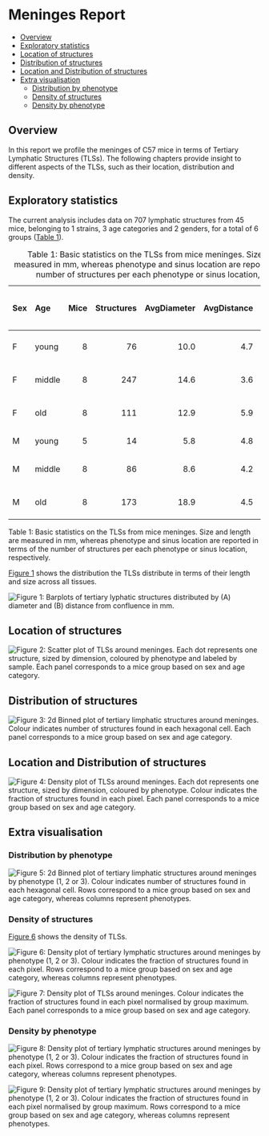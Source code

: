 # Meninges Report

-   [Overview](#overview)
-   [Exploratory statistics](#exploratory-statistics)
-   [Location of structures](#location-of-structures)
-   [Distribution of structures](#distribution-of-structures)
-   [Location and Distribution of
    structures](#location-and-distribution-of-structures)
-   [Extra visualisation](#extra-visualisation)
    -   [Distribution by phenotype](#distribution-by-phenotype)
    -   [Density of structures](#density-of-structures)
    -   [Density by phenotype](#density-by-phenotype)

## Overview

In this report we profile the meninges of C57 mice in terms of Tertiary
Lymphatic Structures (TLSs). The following chapters provide insight to
different aspects of the TLSs, such as their location, distribution and
density.

## Exploratory statistics

The current analysis includes data on 707 lymphatic structures from 45
mice, belonging to 1 strains, 3 age categories and 2 genders, for a
total of 6 groups ([Table 1](#tbl-stats)).

<table>
<caption>Table 1: Basic statistics on the TLSs from mice meninges. Size
and length are measured in mm, whereas phenotype and sinus location are
reported in terms of the number of structures per each phenotype or
sinus location, respectively.</caption>
<colgroup>
<col style="width: 4%" />
<col style="width: 8%" />
<col style="width: 5%" />
<col style="width: 12%" />
<col style="width: 13%" />
<col style="width: 13%" />
<col style="width: 20%" />
<col style="width: 19%" />
</colgroup>
<thead>
<tr class="header">
<th style="text-align: left;">Sex</th>
<th style="text-align: left;">Age</th>
<th style="text-align: right;">Mice</th>
<th style="text-align: right;">Structures</th>
<th style="text-align: right;">AvgDiameter</th>
<th style="text-align: right;">AvgDistance</th>
<th style="text-align: left;">Phenotype (1-2-3)</th>
<th style="text-align: left;">Sinus (0-90-180)</th>
</tr>
</thead>
<tbody>
<tr class="odd">
<td style="text-align: left;">F</td>
<td style="text-align: left;">young</td>
<td style="text-align: right;">8</td>
<td style="text-align: right;">76</td>
<td style="text-align: right;">10.0</td>
<td style="text-align: right;">4.7</td>
<td style="text-align: left;">74-2-0</td>
<td style="text-align: left;">20-32-24</td>
</tr>
<tr class="even">
<td style="text-align: left;">F</td>
<td style="text-align: left;">middle</td>
<td style="text-align: right;">8</td>
<td style="text-align: right;">247</td>
<td style="text-align: right;">14.6</td>
<td style="text-align: right;">3.6</td>
<td style="text-align: left;">214-21-12</td>
<td style="text-align: left;">60-121-66</td>
</tr>
<tr class="odd">
<td style="text-align: left;">F</td>
<td style="text-align: left;">old</td>
<td style="text-align: right;">8</td>
<td style="text-align: right;">111</td>
<td style="text-align: right;">12.9</td>
<td style="text-align: right;">5.9</td>
<td style="text-align: left;">87-18-6</td>
<td style="text-align: left;">13-87-11</td>
</tr>
<tr class="even">
<td style="text-align: left;">M</td>
<td style="text-align: left;">young</td>
<td style="text-align: right;">5</td>
<td style="text-align: right;">14</td>
<td style="text-align: right;">5.8</td>
<td style="text-align: right;">4.8</td>
<td style="text-align: left;">14-0-0</td>
<td style="text-align: left;">7-7-0</td>
</tr>
<tr class="odd">
<td style="text-align: left;">M</td>
<td style="text-align: left;">middle</td>
<td style="text-align: right;">8</td>
<td style="text-align: right;">86</td>
<td style="text-align: right;">8.6</td>
<td style="text-align: right;">4.2</td>
<td style="text-align: left;">78-7-1</td>
<td style="text-align: left;">31-33-22</td>
</tr>
<tr class="even">
<td style="text-align: left;">M</td>
<td style="text-align: left;">old</td>
<td style="text-align: right;">8</td>
<td style="text-align: right;">173</td>
<td style="text-align: right;">18.9</td>
<td style="text-align: right;">4.5</td>
<td style="text-align: left;">136-28-9</td>
<td style="text-align: left;">42-103-28</td>
</tr>
</tbody>
</table>

Table 1: Basic statistics on the TLSs from mice meninges. Size and
length are measured in mm, whereas phenotype and sinus location are
reported in terms of the number of structures per each phenotype or
sinus location, respectively.

[Figure 1](#fig-bar) shows the distribution the TLSs distribute in terms
of their length and size across all tissues.

<img src="results/plots/C57fig-bar-1.png" id="fig-bar"
alt="Figure 1: Barplots of tertiary lyphatic structures distributed by (A) diameter and (B) distance from confluence in mm." />

## Location of structures

<img src="results/plots/C57fig-loc-1.png" id="fig-loc"
alt="Figure 2: Scatter plot of TLSs around meninges. Each dot represents one structure, sized by dimension, coloured by phenotype and labeled by sample. Each panel corresponds to a mice group based on sex and age category." />

## Distribution of structures

<img src="results/plots/C57fig-dist-1.png" id="fig-dist"
alt="Figure 3: 2d Binned plot of tertiary limphatic structures around meninges. Colour indicates number of structures found in each hexagonal cell. Each panel corresponds to a mice group based on sex and age category." />

## Location and Distribution of structures

<img src="results/plots/C57fig-loc-dens-1.png" id="fig-loc-dens"
alt="Figure 4: Density plot of TLSs around meninges. Each dot represents one structure, sized by dimension, coloured by phenotype. Colour indicates the fraction of structures found in each pixel. Each panel corresponds to a mice group based on sex and age category." />

## Extra visualisation

### Distribution by phenotype

<img src="results/plots/C57fig-dist-pheno-1.png" id="fig-dist-pheno"
alt="Figure 5: 2d Binned plot of tertiary limphatic structures around meninges by phenotype (1, 2 or 3). Colour indicates number of structures found in each hexagonal cell. Rows correspond to a mice group based on sex and age category, whereas columns represent phenotypes." />

### Density of structures

[Figure 6](#fig-dens) shows the density of TLSs.

<img src="results/plots/C57fig-dens-1.png" id="fig-dens"
alt="Figure 6: Density plot of tertiary lymphatic structures around meninges by phenotype (1, 2 or 3). Colour indicates the fraction of structures found in each pixel. Rows correspond to a mice group based on sex and age category, whereas columns represent phenotypes." />

<img src="results/plots/C57fig-ndens-1.png" id="fig-ndens"
alt="Figure 7: Density plot of TLSs around meninges. Colour indicates the fraction of structures found in each pixel normalised by group maximum. Each panel corresponds to a mice group based on sex and age category." />

### Density by phenotype

<img src="results/plots/C57fig-dens-pheno-1.png" id="fig-dens-pheno"
alt="Figure 8: Density plot of tertiary lymphatic structures around meninges by phenotype (1, 2 or 3). Colour indicates the fraction of structures found in each pixel. Rows correspond to a mice group based on sex and age category, whereas columns represent phenotypes." />

<img src="results/plots/C57fig-ndens-pheno-1.png" id="fig-ndens-pheno"
alt="Figure 9: Density plot of tertiary lymphatic structures around meninges by phenotype (1, 2 or 3). Colour indicates the fraction of structures found in each pixel normalised by group maximum. Rows correspond to a mice group based on sex and age category, whereas columns represent phenotypes." />
